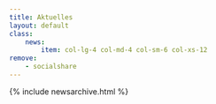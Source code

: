 ```yaml
---
title: Aktuelles
layout: default
class: 
    news:
        item: col-lg-4 col-md-4 col-sm-6 col-xs-12
remove:
    - socialshare
---
```

{% include newsarchive.html %}
